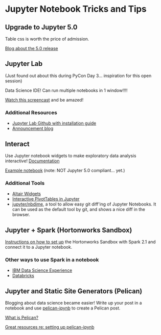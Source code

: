 # Jupyter Notebook Tricks and Tips

## Upgrade to Jupyter 5.0

Table css is worth the price of admission.

[Blog about the 5.0 release](http://blog.jupyter.org/2017/04/04/jupyter-notebook-5-0/)

## Jupyter Lab

(Just found out about this during PyCon Day 3... inspiration for this open session)

Data Science IDE! Can run multiple notebooks in 1 window!!!!

[Watch this screencast](https://www.youtube.com/watch?v=sf8PuLcijuA) and be amazed!

### Additional Resources

* [Jupyter Lab Github with installation guide](https://github.com/jupyterlab/jupyterlab)
* [Announcement blog](http://blog.jupyter.org/2016/07/14/jupyter-lab-alpha/)

## Interact

Use Jupyter notebook widgets to make exploratory data analysis interactive! [Documentation](http://ipywidgets.readthedocs.io/en/latest/examples/Using%20Interact.html)

[Example notebook](https://github.com/alysivji/blog-notebooks/blob/master/jupyter-notebook-interact/interact-widget-timeseries-data.ipynb) (note: NOT Jupyter 5.0 compliant... yet.)

### Additional Tools

* [Altair Widgets](https://github.com/altair-viz/altair_widgets)
* [Interactive PivotTables in Jupyter](http://nicolas.kruchten.com/content/2015/09/jupyter_pivottablejs/)
* [jupyter/nbdime](https://github.com/jupyter/nbdime), a tool to allow easy git diff'ing of Jupyter Notebooks. It can be used
  as the default tool by git, and shows a nice diff in the browser.

## Jupyter + Spark (Hortonworks Sandbox)

[Instructions on how to set up](https://github.com/alysivji/talks/tree/master/201704-healthcare-big-data-analytics) the Hortonworks Sandbox with Spark 2.1 and connect it to a Jupyter notebook.

### Other ways to use Spark in a notebook

* [IBM Data Science Experience](https://datascience.ibm.com/)
* [Databricks](https://community.cloud.databricks.com)

## Jupyter and Static Site Generators (Pelican)

Blogging about data science became easier! Write up your post in a notebook and use [pelican-ipynb](https://github.com/danielfrg/pelican-ipynb) to create a Pelican post.

[What is Pelican?](http://docs.getpelican.com/)

[Great resources re: setting up pelican-ipynb](https://www.google.com/search?q=pelican+static+site&oq=pelican+static+site+&aqs=chrome..69i57j0l4.4348j0j1&sourceid=chrome&ie=UTF-8#q=pelican+static+site+jupyter)
